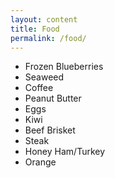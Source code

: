 ```yaml
---
layout: content
title: Food
permalink: /food/
---
```


- Frozen Blueberries
- Seaweed
- Coffee
- Peanut Butter
- Eggs
- Kiwi
- Beef Brisket
- Steak
- Honey Ham/Turkey
- Orange
